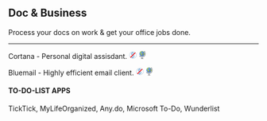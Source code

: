 ## Doc & Business

Process your docs on work & get your office jobs done.

---

Cortana - Personal digital assisdant. ![](../assets/free.png) ![](../assets/earth-globe.png)

Bluemail - Highly efficient email client. ![](../assets/free.png) ![](../assets/earth-globe.png)

#### TO-DO-LIST APPS

TickTick, MyLifeOrganized, Any.do, Microsoft To-Do, Wunderlist

